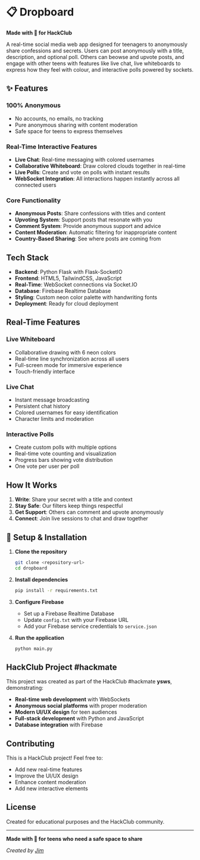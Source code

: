 # 📋 Dropboard

**Made with 💜 for HackClub**

A real-time social media web app designed for teenagers to anonymously share confessions and secrets. Users can post anonymously with a title, description, and optional poll. Others can beowse and upvote posts, and engage with other teens with features like live chat, live whiteboards to express how they feel with colour, and interactive polls powered by sockets.

## ✨ Features

### **100% Anonymous**
- No accounts, no emails, no tracking
- Pure anonymous sharing with content moderation
- Safe space for teens to express themselves

### **Real-Time Interactive Features**
- **Live Chat**: Real-time messaging with colored usernames
- **Collaborative Whiteboard**: Draw colored clouds together in real-time
- **Live Polls**: Create and vote on polls with instant results
- **WebSocket Integration**: All interactions happen instantly across all connected users

### **Core Functionality**
- **Anonymous Posts**: Share confessions with titles and content
- **Upvoting System**: Support posts that resonate with you
- **Comment System**: Provide anonymous support and advice
- **Content Moderation**: Automatic filtering for inappropriate content
- **Country-Based Sharing**: See where posts are coming from

## Tech Stack

- **Backend**: Python Flask with Flask-SocketIO
- **Frontend**: HTML5, TailwindCSS, JavaScript
- **Real-Time**: WebSocket connections via Socket.IO
- **Database**: Firebase Realtime Database
- **Styling**: Custom neon color palette with handwriting fonts
- **Deployment**: Ready for cloud deployment

## Real-Time Features

### Live Whiteboard
- Collaborative drawing with 6 neon colors
- Real-time line synchronization across all users
- Full-screen mode for immersive experience
- Touch-friendly interface

### Live Chat
- Instant message broadcasting
- Persistent chat history
- Colored usernames for easy identification
- Character limits and moderation

### Interactive Polls
- Create custom polls with multiple options
- Real-time vote counting and visualization
- Progress bars showing vote distribution
- One vote per user per poll

## How It Works

1. **Write**: Share your secret with a title and context
2. **Stay Safe**: Our filters keep things respectful
3. **Get Support**: Others can comment and upvote anonymously
4. **Connect**: Join live sessions to chat and draw together

## 🔧 Setup & Installation

1. **Clone the repository**
   ```bash
   git clone <repository-url>
   cd dropboard
   ```

2. **Install dependencies**
   ```bash
   pip install -r requirements.txt
   ```

3. **Configure Firebase**
   - Set up a Firebase Realtime Database
   - Update `config.txt` with your Firebase URL
   - Add your Firebase service credentials to `service.json`

4. **Run the application**
   ```bash
   python main.py
   ```

## HackClub Project #hackmate

This project was created as part of the HackClub #hackmate **ysws**, demonstrating:
- **Real-time web development** with WebSockets
- **Anonymous social platforms** with proper moderation
- **Modern UI/UX design** for teen audiences
- **Full-stack development** with Python and JavaScript
- **Database integration** with Firebase

## Contributing

This is a HackClub project! Feel free to:
- Add new real-time features
- Improve the UI/UX design
- Enhance content moderation
- Add new interactive elements

## License

Created for educational purposes and the HackClub community.

---

**Made with 💜 for teens who need a safe space to share**

*Created by [Jim](https://github.com/jimmydin7/)* 
